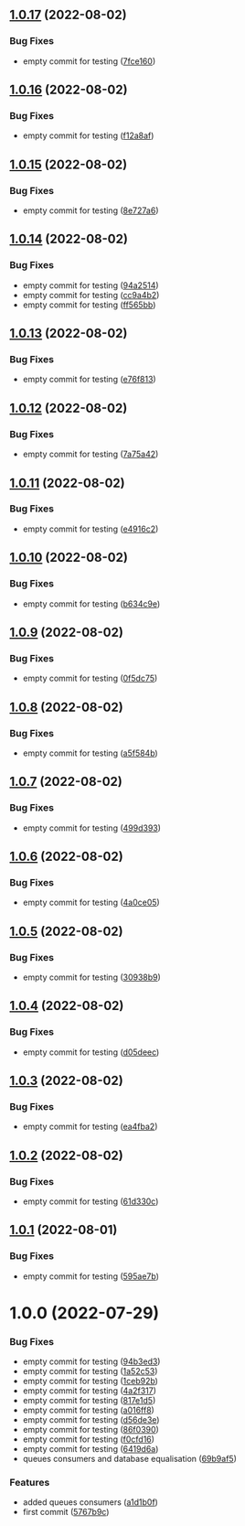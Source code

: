 ## [1.0.17](https://github.com/filipeforattini/ff-svc-nestjs/compare/v1.0.16...v1.0.17) (2022-08-02)


### Bug Fixes

* empty commit for testing ([7fce160](https://github.com/filipeforattini/ff-svc-nestjs/commit/7fce1602e23ca5c8fe1af408a526f2fcd4b7641d))

## [1.0.16](https://github.com/filipeforattini/ff-svc-nestjs/compare/v1.0.15...v1.0.16) (2022-08-02)


### Bug Fixes

* empty commit for testing ([f12a8af](https://github.com/filipeforattini/ff-svc-nestjs/commit/f12a8afc95a7532f081194c2c3a21f1b3b9e0b5c))

## [1.0.15](https://github.com/filipeforattini/ff-svc-nestjs/compare/v1.0.14...v1.0.15) (2022-08-02)


### Bug Fixes

* empty commit for testing ([8e727a6](https://github.com/filipeforattini/ff-svc-nestjs/commit/8e727a617d316c2d6b45179ec91e5f7b1a7d91bb))

## [1.0.14](https://github.com/filipeforattini/ff-svc-nestjs/compare/v1.0.13...v1.0.14) (2022-08-02)


### Bug Fixes

* empty commit for testing ([94a2514](https://github.com/filipeforattini/ff-svc-nestjs/commit/94a2514b1ccb2078d4265ef01bd0dc70cf25b079))
* empty commit for testing ([cc9a4b2](https://github.com/filipeforattini/ff-svc-nestjs/commit/cc9a4b24580d6f7dd107248ed853cf6f6ab1e9d3))
* empty commit for testing ([ff565bb](https://github.com/filipeforattini/ff-svc-nestjs/commit/ff565bbdc3e8f81c2d8948f487738273c3fd7202))

## [1.0.13](https://github.com/filipeforattini/ff-svc-nestjs/compare/v1.0.12...v1.0.13) (2022-08-02)


### Bug Fixes

* empty commit for testing ([e76f813](https://github.com/filipeforattini/ff-svc-nestjs/commit/e76f813beb951532901589cd91b31bb5ba1b4af6))

## [1.0.12](https://github.com/filipeforattini/ff-svc-nestjs/compare/v1.0.11...v1.0.12) (2022-08-02)


### Bug Fixes

* empty commit for testing ([7a75a42](https://github.com/filipeforattini/ff-svc-nestjs/commit/7a75a42fb0fe0bbd2df18e46f61deefca11f3bc4))

## [1.0.11](https://github.com/filipeforattini/ff-svc-nestjs/compare/v1.0.10...v1.0.11) (2022-08-02)


### Bug Fixes

* empty commit for testing ([e4916c2](https://github.com/filipeforattini/ff-svc-nestjs/commit/e4916c21913e34243d4b83409a0f758614a8a9bf))

## [1.0.10](https://github.com/filipeforattini/ff-svc-nestjs/compare/v1.0.9...v1.0.10) (2022-08-02)


### Bug Fixes

* empty commit for testing ([b634c9e](https://github.com/filipeforattini/ff-svc-nestjs/commit/b634c9e3c24813f39711d1365583adea5482e3fb))

## [1.0.9](https://github.com/filipeforattini/ff-svc-nestjs/compare/v1.0.8...v1.0.9) (2022-08-02)


### Bug Fixes

* empty commit for testing ([0f5dc75](https://github.com/filipeforattini/ff-svc-nestjs/commit/0f5dc75270ab868d599797f2f71b574caa77d673))

## [1.0.8](https://github.com/filipeforattini/ff-svc-nestjs/compare/v1.0.7...v1.0.8) (2022-08-02)


### Bug Fixes

* empty commit for testing ([a5f584b](https://github.com/filipeforattini/ff-svc-nestjs/commit/a5f584b357a337c10979c1311c4a208d7dc96960))

## [1.0.7](https://github.com/filipeforattini/ff-svc-nestjs/compare/v1.0.6...v1.0.7) (2022-08-02)


### Bug Fixes

* empty commit for testing ([499d393](https://github.com/filipeforattini/ff-svc-nestjs/commit/499d393817dd4a5289bcefde0397a61398308dec))

## [1.0.6](https://github.com/filipeforattini/ff-svc-nestjs/compare/v1.0.5...v1.0.6) (2022-08-02)


### Bug Fixes

* empty commit for testing ([4a0ce05](https://github.com/filipeforattini/ff-svc-nestjs/commit/4a0ce05e7a2f1d9eaae6735c31eaab4ad167613f))

## [1.0.5](https://github.com/filipeforattini/ff-svc-nestjs/compare/v1.0.4...v1.0.5) (2022-08-02)


### Bug Fixes

* empty commit for testing ([30938b9](https://github.com/filipeforattini/ff-svc-nestjs/commit/30938b9371419038dc69232850c7c8c732d83533))

## [1.0.4](https://github.com/filipeforattini/ff-svc-nestjs/compare/v1.0.3...v1.0.4) (2022-08-02)


### Bug Fixes

* empty commit for testing ([d05deec](https://github.com/filipeforattini/ff-svc-nestjs/commit/d05deec68e28446194c597d61d8ce16d5e4e9155))

## [1.0.3](https://github.com/filipeforattini/ff-svc-nestjs/compare/v1.0.2...v1.0.3) (2022-08-02)


### Bug Fixes

* empty commit for testing ([ea4fba2](https://github.com/filipeforattini/ff-svc-nestjs/commit/ea4fba29723b17fdbcc9c2b3968a9a97769195bf))

## [1.0.2](https://github.com/filipeforattini/ff-svc-nestjs/compare/v1.0.1...v1.0.2) (2022-08-02)


### Bug Fixes

* empty commit for testing ([61d330c](https://github.com/filipeforattini/ff-svc-nestjs/commit/61d330cb73926a699c08452dd224683a2e787e93))

## [1.0.1](https://github.com/filipeforattini/ff-svc-nestjs/compare/v1.0.0...v1.0.1) (2022-08-01)


### Bug Fixes

* empty commit for testing ([595ae7b](https://github.com/filipeforattini/ff-svc-nestjs/commit/595ae7b26ffbe9537818a7ba797790c8671827fc))

# 1.0.0 (2022-07-29)


### Bug Fixes

* empty commit for testing ([94b3ed3](https://github.com/filipeforattini/ff-svc-nestjs/commit/94b3ed3f559c9ef7ecb19b3df69a23ddba271e52))
* empty commit for testing ([1a52c53](https://github.com/filipeforattini/ff-svc-nestjs/commit/1a52c532b70c12e5f55f697c5a58a46a2b05c679))
* empty commit for testing ([1ceb92b](https://github.com/filipeforattini/ff-svc-nestjs/commit/1ceb92baad015ee2eadcd28b0773e7f1fc834678))
* empty commit for testing ([4a2f317](https://github.com/filipeforattini/ff-svc-nestjs/commit/4a2f317665163b38d76c72e7c19c83b5db96db9d))
* empty commit for testing ([817e1d5](https://github.com/filipeforattini/ff-svc-nestjs/commit/817e1d51478c8ec6102a427777a1f8b0ffbedb53))
* empty commit for testing ([a016ff8](https://github.com/filipeforattini/ff-svc-nestjs/commit/a016ff8ef9e546b4e29a25d62943a06d278a581b))
* empty commit for testing ([d56de3e](https://github.com/filipeforattini/ff-svc-nestjs/commit/d56de3ea17087fe6761605788c6e9119539e2161))
* empty commit for testing ([86f0390](https://github.com/filipeforattini/ff-svc-nestjs/commit/86f0390ae9ae9837abf1d95e21d62b26b59084be))
* empty commit for testing ([f0cfd16](https://github.com/filipeforattini/ff-svc-nestjs/commit/f0cfd165394cac5415296353b85d2e1d20c71907))
* empty commit for testing ([6419d6a](https://github.com/filipeforattini/ff-svc-nestjs/commit/6419d6a42f767b47653f379b4449c2d2ff4e7740))
* queues consumers and database equalisation ([69b9af5](https://github.com/filipeforattini/ff-svc-nestjs/commit/69b9af5a03a22630cb3eea9535b396814019e718))


### Features

* added queues consumers ([a1d1b0f](https://github.com/filipeforattini/ff-svc-nestjs/commit/a1d1b0fac99671df712a350f9524f06e7df8ffe6))
* first commit ([5767b9c](https://github.com/filipeforattini/ff-svc-nestjs/commit/5767b9c846917710fce69a07c4c2f818b87f3be6))
